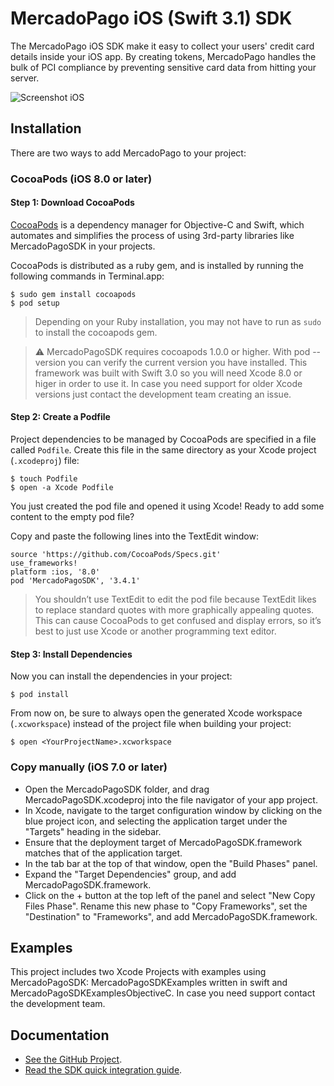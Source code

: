 # MercadoPago iOS (Swift 3.1) SDK
The MercadoPago iOS SDK make it easy to collect your users' credit card details inside your iOS app. By creating tokens, MercadoPago handles the bulk of PCI compliance by preventing sensitive card data from hitting your server.

![Screenshot iOS](https://cloud.githubusercontent.com/assets/9399970/20975888/96dd46e4-bc7f-11e6-9aab-436cf8ff97f5.png)

## Installation

There are two ways to add MercadoPago to your project:

### CocoaPods (iOS 8.0 or later)

#### Step 1: Download CocoaPods

[CocoaPods](http://cocoapods.org) is a dependency manager for Objective-C and Swift, which automates and simplifies the process of using 3rd-party libraries like MercadoPagoSDK in your projects.

CocoaPods is distributed as a ruby gem, and is installed by running the following commands in Terminal.app:

    $ sudo gem install cocoapods
    $ pod setup

> Depending on your Ruby installation, you may not have to run as `sudo` to install the cocoapods gem.

> :warning: MercadoPagoSDK requires cocoapods 1.0.0 or higher. With pod --version you can verify the current version you have installed. This framework was built with Swift 3.0 so you will need Xcode 8.0 or higer in order to use it. In case you need support for older Xcode versions just contact the development team creating an issue.

#### Step 2: Create a Podfile

Project dependencies to be managed by CocoaPods are specified in a file called `Podfile`. Create this file in the same directory as your Xcode project (`.xcodeproj`) file:

    $ touch Podfile
    $ open -a Xcode Podfile

You just created the pod file and opened it using Xcode! Ready to add some content to the empty pod file?

Copy and paste the following lines into the TextEdit window:  

    source 'https://github.com/CocoaPods/Specs.git'
    use_frameworks!
    platform :ios, '8.0'
    pod 'MercadoPagoSDK', '3.4.1'

> You shouldn’t use TextEdit to edit the pod file because TextEdit likes to replace standard quotes with more graphically appealing quotes. This can cause CocoaPods to get confused and display errors, so it’s best to just use Xcode or another programming text editor.

#### Step 3: Install Dependencies

Now you can install the dependencies in your project:

    $ pod install

From now on, be sure to always open the generated Xcode workspace (`.xcworkspace`) instead of the project file when building your project:

    $ open <YourProjectName>.xcworkspace

### Copy manually (iOS 7.0 or later)

- Open the MercadoPagoSDK folder, and drag MercadoPagoSDK.xcodeproj into the file navigator of your app project.
- In Xcode, navigate to the target configuration window by clicking on the blue project icon, and selecting the application target under the "Targets" heading in the sidebar.
- Ensure that the deployment target of MercadoPagoSDK.framework matches that of the application target.
- In the tab bar at the top of that window, open the "Build Phases" panel.
- Expand the "Target Dependencies" group, and add MercadoPagoSDK.framework.
- Click on the + button at the top left of the panel and select "New Copy Files Phase". Rename this new phase to "Copy Frameworks", set the "Destination" to "Frameworks", and add MercadoPagoSDK.framework.

## Examples

This project includes two Xcode Projects with examples using MercadoPagoSDK: MercadoPagoSDKExamples written in swift and MercadoPagoSDKExamplesObjectiveC. In case you need support contact the development team.

## Documentation

+ [See the GitHub Project](https://github.com/mercadopago/px-ios).
+ [Read the SDK quick integration guide](/guides/payments/mobile-checkout/introduction.en.md).
